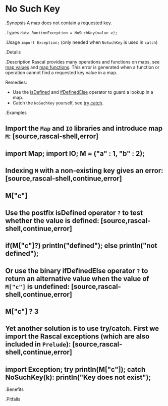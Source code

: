 # No Such Key

.Synopsis
A map does not contain a requested key.

.Types
`data RuntimeException = NoSuchKey(value v);`
       
.Usage
`import Exception;` (only needed when `NoSuchKey` is used in `catch`)

.Details

.Description
Rascal provides many operations and functions on maps, 
see [map values]((Rascal:Values-Map)) and [map functions]((Libraries:Prelude-Map)).
This error is generated when a function or operation cannot find a requested key value in a map.

Remedies: 

*  Use the 
   [isDefined]((Rascal:Boolean-isDefined)) and 
   [ifDefinedElse]((Rascal:Boolean-ifDefinedElse)) operator to guard a lookup in a map.
*  Catch the `NoSuchKey` yourself, see [try catch]((Rascal:Statements-TryCatch)).

.Examples

Import the `Map` and `IO` libraries and introduce map `M`:
[source,rascal-shell,error]
----
import Map;
import IO;
M = ("a" : 1, "b" : 2);
----
Indexing `M` with a non-existing key gives an error:
[source,rascal-shell,continue,error]
----
M["c"]
----
Use the postfix isDefined operator `?` to test whether the value is defined:
[source,rascal-shell,continue,error]
----
if(M["c"]?) println("defined"); else println("not defined");
----
Or use the binary ifDefinedElse operator `?` to return an alternative value
when the value of `M["c"]` is undefined:
[source,rascal-shell,continue,error]
----
M["c"] ? 3
----
Yet another solution is to use try/catch.
First we import the Rascal exceptions (which are also included in `Prelude`):
[source,rascal-shell,continue,error]
----
import Exception;
try println(M["c"]); catch NoSuchKey(k): println("Key <k> does not exist");
----

.Benefits

.Pitfalls

